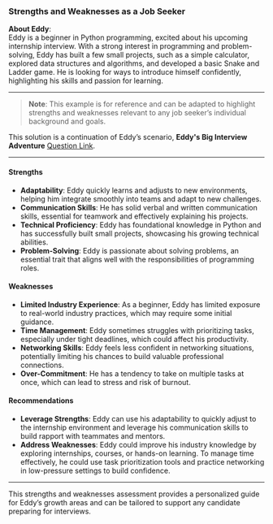 ### **Strengths and Weaknesses as a Job Seeker**

**About Eddy**:  
Eddy is a beginner in Python programming, excited about his upcoming internship interview. With a strong interest in programming and problem-solving, Eddy has built a few small projects, such as a simple calculator, explored data structures and algorithms, and developed a basic Snake and Ladder game. He is looking for ways to introduce himself confidently, highlighting his skills and passion for learning.

---

> **Note**: This example is for reference and can be adapted to highlight strengths and weaknesses relevant to any job seeker’s individual background and goals.

This solution is a continuation of Eddy’s scenario, **Eddy's Big Interview Adventure** [Question Link](https://github.com/madhurimarawat/CodeCulture-Daily/blob/main/08-10-2024/Question.md).

---

#### **Strengths**

- **Adaptability**: Eddy quickly learns and adjusts to new environments, helping him integrate smoothly into teams and adapt to new challenges.
- **Communication Skills**: He has solid verbal and written communication skills, essential for teamwork and effectively explaining his projects.
- **Technical Proficiency**: Eddy has foundational knowledge in Python and has successfully built small projects, showcasing his growing technical abilities.
- **Problem-Solving**: Eddy is passionate about solving problems, an essential trait that aligns well with the responsibilities of programming roles.

#### **Weaknesses**

- **Limited Industry Experience**: As a beginner, Eddy has limited exposure to real-world industry practices, which may require some initial guidance.
- **Time Management**: Eddy sometimes struggles with prioritizing tasks, especially under tight deadlines, which could affect his productivity.
- **Networking Skills**: Eddy feels less confident in networking situations, potentially limiting his chances to build valuable professional connections.
- **Over-Commitment**: He has a tendency to take on multiple tasks at once, which can lead to stress and risk of burnout.

#### **Recommendations**

- **Leverage Strengths**: Eddy can use his adaptability to quickly adjust to the internship environment and leverage his communication skills to build rapport with teammates and mentors.
- **Address Weaknesses**: Eddy could improve his industry knowledge by exploring internships, courses, or hands-on learning. To manage time effectively, he could use task prioritization tools and practice networking in low-pressure settings to build confidence.

---

This strengths and weaknesses assessment provides a personalized guide for Eddy’s growth areas and can be tailored to support any candidate preparing for interviews.
